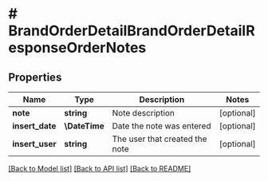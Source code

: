# # BrandOrderDetailBrandOrderDetailResponseOrderNotes

## Properties

Name | Type | Description | Notes
------------ | ------------- | ------------- | -------------
**note** | **string** | Note description | [optional]
**insert_date** | **\DateTime** | Date the note was entered | [optional]
**insert_user** | **string** | The user that created the note | [optional]

[[Back to Model list]](../../README.md#models) [[Back to API list]](../../README.md#endpoints) [[Back to README]](../../README.md)
